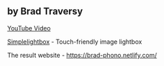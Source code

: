 ## by Brad Traversy
[YouTube Video](https://www.youtube.com/watch?v=61R5kn_kYwY)

[Simplelightbox](https://simplelightbox.com/) - Touch-friendly image lightbox

The result website - https://brad-phono.netlify.com/
